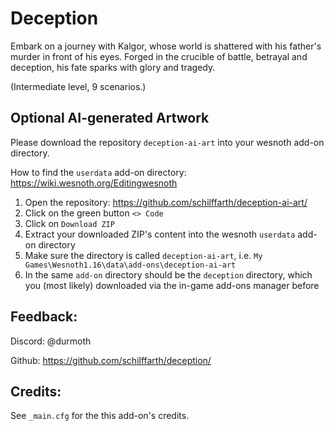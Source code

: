 # Deception

Embark on a journey with Kalgor, whose world is shattered with his father's murder in front of his eyes. Forged in the crucible of battle, betrayal and deception, his fate sparks with glory and tragedy.

(Intermediate level, 9 scenarios.)

## Optional AI-generated Artwork

Please download the repository `deception-ai-art` into your wesnoth add-on directory.

How to find the `userdata` add-on directory: https://wiki.wesnoth.org/Editingwesnoth

1. Open the repository: https://github.com/schilffarth/deception-ai-art/
2. Click on the green button `<> Code`
3. Click on `Download ZIP`
4. Extract your downloaded ZIP's content into the wesnoth `userdata` add-on directory
5. Make sure the directory is called `deception-ai-art`, i.e. `My Games\Wesnoth1.16\data\add-ons\deception-ai-art`
6. In the same `add-on` directory should be the `deception` directory, which you (most likely) downloaded via the in-game add-ons manager before

## Feedback:
   
Discord: @durmoth

Github: https://github.com/schilffarth/deception/

## Credits:

See `_main.cfg` for the this add-on's credits.

